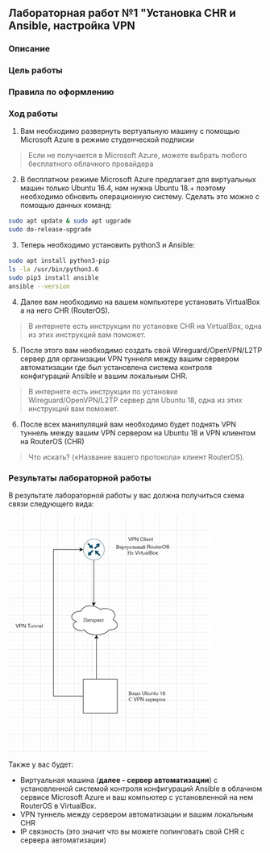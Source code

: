 ## Лабораторная работ №1 "Установка CHR и Ansible, настройка VPN

### Описание

### Цель работы

### Правила по оформлению

### Ход работы

1. Вам необходимо развернуть вертуальную машину с помощью Microsoft Azure в режиме студенческой подписки

> Если не получается в Microsoft Azure, можете выбрать любого бесплатного облачного провайдера

2. В бесплатном режиме Microsoft Azure предлагает для виртуальных машин только Ubuntu 16.4, нам нужна Ubuntu 18.+ поэтому необходимо обновить операционную систему. Сделать это можно с помощью данных команд:
   
```bash
sudo apt update & sudo apt ugprade
sudo do-release-upgrade
```

3. Теперь необходимо установить python3 и Ansible:
   
```bash
sudo apt install python3-pip
ls -la /usr/bin/python3.6
sudo pip3 install ansible
ansible --version
```

4. Далее вам необходимо на вашем компьютере установить VirtualBox а на него CHR (RouterOS).

> В интернете есть инструкции по установке CHR на VirtualBox, одна из этих инструкций вам поможет.

5. После этого вам необходимо создать свой Wireguard/OpenVPN/L2TP сервер для организации VPN туннеля между вашим сервером автоматизации где был установлена система контроля конфигураций Ansible и вашим локальным CHR.

> В интернете есть инструкции по установке Wireguard/OpenVPN/L2TP сервер для Ubuntu 18, одна из этих инструкций вам поможет.

6. После всех манипуляций вам необходимо будет поднять VPN туннель между вашим VPN сервером на Ubuntu 18 и VPN клиентом на RouterOS (CHR) 
> Что искать? («Название вашего протокола» клиент RouterOS).

### Результаты лабораторной работы
В результате лабораторной работы у вас должна получиться схема связи следующего вида:

![Схема](Scheme.jpg)

Также у вас будет:

- Виртуальная машина (**далее - сервер автоматизации**) с установленной системой контроля конфигураций Ansible в облачном сервисе Microsoft Azure и ваш компьютер с установленной на нем RouterOS в VirtualBox.
- VPN туннель между сервером автоматизации и вашим локальным CHR
- IP связность (это значит что вы можете попинговать свой CHR с сервера автоматизации)
